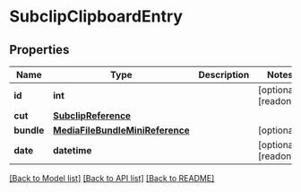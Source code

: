 # SubclipClipboardEntry

## Properties

Name | Type | Description | Notes
------------ | ------------- | ------------- | -------------
**id** | **int** |  | [optional] [readonly] 
**cut** | [**SubclipReference**](SubclipReference.md) |  | 
**bundle** | [**MediaFileBundleMiniReference**](MediaFileBundleMiniReference.md) |  | [optional] 
**date** | **datetime** |  | [optional] [readonly] 

[[Back to Model list]](../#documentation-for-models) [[Back to API list]](../#documentation-for-api-endpoints) [[Back to README]](../)


